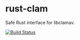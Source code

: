 # rust-clam

Safe Rust interface for libclamav.

[![Build Status](https://travis-ci.org/iceberg-defender/rust-clam.svg?branch=master)](https://travis-ci.org/iceberg-defender/rust-clam)